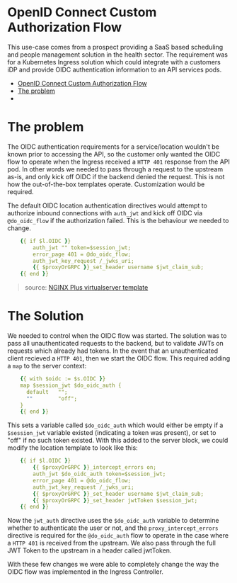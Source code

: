 # OpenID Connect Custom Authorization Flow

This use-case comes from a prospect providing a SaaS based scheduling and people management solution in the health sector. The requirement was for a Kubernetes Ingress solution which could integrate with a customers iDP and provide OIDC authentication information to an API services pods.

- [OpenID Connect Custom Authorization Flow](#openid-connect-custom-authorization-flow)
- [The problem](#the-problem)
- [](#)

# The problem

The OIDC authentication requirements for a service/location wouldn't be known prior to accessing the API, so the customer only wanted the OIDC flow to operate when the Ingress received a `HTTP 401` response from the API pod. In other words we needed to pass through a request to the upstream as-is, and only kick off OIDC if the backend denied the request. This is not how the out-of-the-box templates operate. Customization would be required.

The default OIDC location authentication directives would attempt to authorize inbound connections with `auth_jwt` and kick off OIDC via `@do_oidc_flow` if the authorization failed. This is the behaviour we needed to change.

```yml
    {{ if $l.OIDC }}
        auth_jwt "" token=$session_jwt;
        error_page 401 = @do_oidc_flow;
        auth_jwt_key_request /_jwks_uri;
        {{ $proxyOrGRPC }}_set_header username $jwt_claim_sub;
    {{ end }}
```
> source: [NGINX Plus virtualserver template](https://github.com/nginxinc/kubernetes-ingress/blob/main/internal/configs/version2/nginx-plus.virtualserver.tmpl)

# The Solution

We needed to control when the OIDC flow was started. The solution was to pass all unauthenticated requests to the backend, but to validate JWTs on requests which already had tokens. In the event that an unauthenticated client recieved a `HTTP 401`, then we start the OIDC flow. This required adding a `map` to the server context:

```yml
    {{ with $oidc := $s.OIDC }}
    map $session_jwt $do_oidc_auth {
      default   "";
      ""        "off";
    }
    {{ end }}
```

This sets a variable called `$do_oidc_auth` which would either be empty if a `$session_jwt` variable existed (indicating a token was present), or set to "off" if no such token existed. With this added to the server block, we could modify the location template to look like this:

```yml
    {{ if $l.OIDC }}
        {{ $proxyOrGRPC }}_intercept_errors on;
        auth_jwt $do_oidc_auth token=$session_jwt;
        error_page 401 = @do_oidc_flow;
        auth_jwt_key_request /_jwks_uri;
        {{ $proxyOrGRPC }}_set_header username $jwt_claim_sub;
        {{ $proxyOrGRPC }}_set_header jwtToken $session_jwt;
    {{ end }}
```
Now the `jwt_auth` directive uses the `$do_oidc_auth` variable to determine whether to authenticate the user or not, and the `proxy_intercept_errors` directive is required for the `@do_oidc_auth` flow to operate in the case where a `HTTP 401` is received from the upstream. We also pass through the full JWT Token to the upstream in a header called jwtToken.

With these few changes we were able to completely change the way the OIDC flow was implemented in the Ingress Controller.
